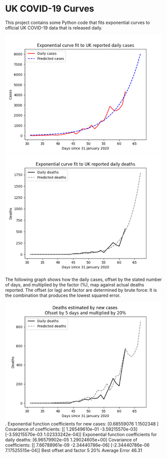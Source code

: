 # UK COVID-19 Curves

This project contains some Python code that fits exponential curves to
official UK COVID-19 data that is released daily.

![Graph of actual cases and exponential curve](cases.png)
![Graph of actual cases and exponential deaths](deaths.png)

The following graph shows how the daily cases, offset by the stated number of days,
and  multiplied by the factor (%), map against actual deaths reported.
The offset (or lag) and factor are determined by brute force:
It is the combination that produces the lowest squared error.

![Graph of predicted deaths based on earlier new cases](cases-deaths.png)
.
Exponential function coefficients for new cases:
[0.68559076 1.1502348 ]
Covariance of coefficients:
[[ 1.26549610e-01 -3.59215570e-03]
 [-3.59215570e-03  1.02333242e-04]]
Exponential function coefficients for daily deaths:
[6.96579902e-05 1.29024605e+00]
Covariance of coefficients:
[[ 7.66788961e-09 -2.34440786e-06]
 [-2.34440786e-06  7.17525515e-04]]
Best offset and factor
5 20%
Average Error
46.31
